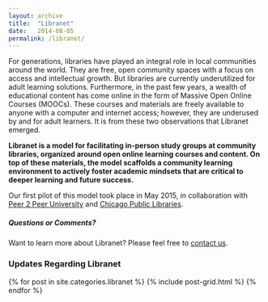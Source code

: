 ```yaml
---
layout: archive
title:  "Libranet"
date:   2014-08-05
permalink: /libranet/
---
```

For generations, libraries have played an integral role in local communities around the world. They are free, open community spaces with a focus on access and intellectual growth. But libraries are currently underutilized for adult learning solutions. Furthermore, in the past few years, a wealth of educational content has come online in the form of Massive Open Online Courses (MOOCs). These courses and materials are freely available to anyone with a computer and internet access; however, they are underused by and for adult learners. It is from these two observations that Libranet emerged. 

__Libranet is a model for facilitating in-person study groups at community libraries, organized around open online learning courses and content. On top of these materials, the model scaffolds a community learning environment to actively foster academic mindsets that are critical to deeper learning and future success.__

Our first pilot of this model took place in May 2015, in collaboration with [Peer 2 Peer University](https://p2pu.org/en/) and [Chicago Public Libraries](http://www.chipublib.org/).

##### Questions or Comments?

Want to learn more about Libranet? Please feel free to [contact us](http://learn.media.mit.edu/mlw/contact/).



### Updates Regarding Libranet

<div class="tiles">
    {% for post in site.categories.libranet %}
        {% include post-grid.html %}
    {% endfor %}
</div>